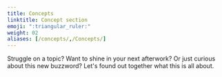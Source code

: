 ```yaml
---
title: Concepts
linktitle: Concept section
emoji: ":triangular_ruler:"
weight: 02
aliases: [/concepts/,/Concepts/]
---
```


Struggle on a topic? Want to shine in your next afterwork? Or just curious about this new buzzword? Let's found out together what this is all about.